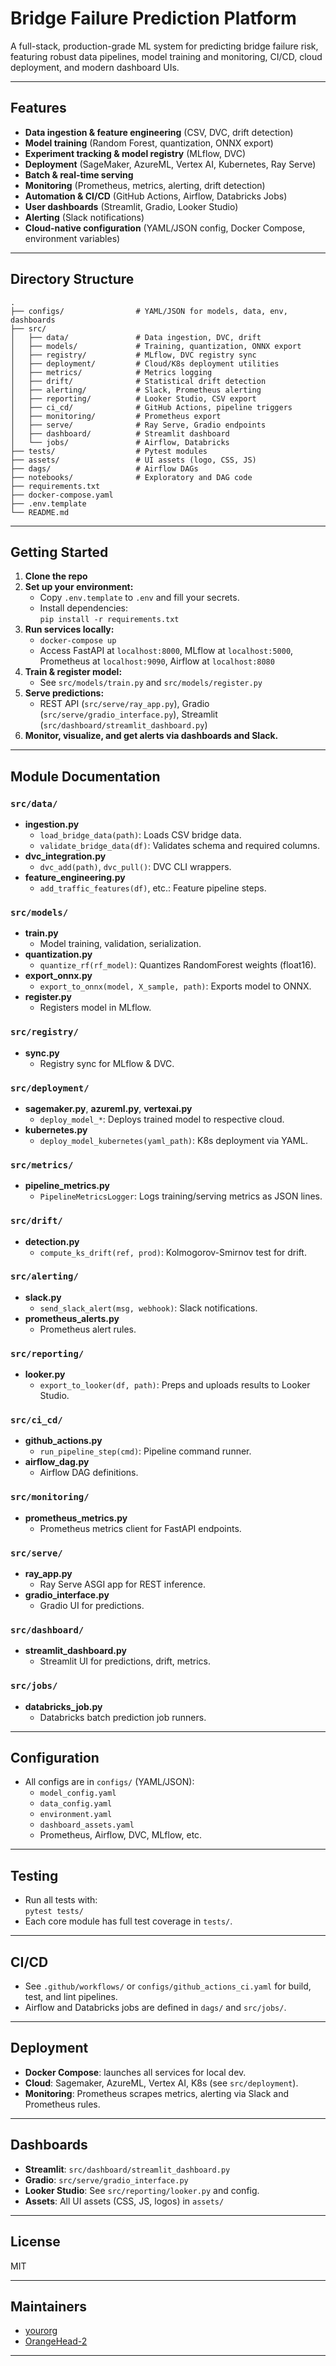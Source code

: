 # Bridge Failure Prediction Platform

A full-stack, production-grade ML system for predicting bridge failure risk, featuring robust data pipelines, model training and monitoring, CI/CD, cloud deployment, and modern dashboard UIs.

---

## Features

- **Data ingestion & feature engineering** (CSV, DVC, drift detection)
- **Model training** (Random Forest, quantization, ONNX export)
- **Experiment tracking & model registry** (MLflow, DVC)
- **Deployment** (SageMaker, AzureML, Vertex AI, Kubernetes, Ray Serve)
- **Batch & real-time serving**
- **Monitoring** (Prometheus, metrics, alerting, drift detection)
- **Automation & CI/CD** (GitHub Actions, Airflow, Databricks Jobs)
- **User dashboards** (Streamlit, Gradio, Looker Studio)
- **Alerting** (Slack notifications)
- **Cloud-native configuration** (YAML/JSON config, Docker Compose, environment variables)

---

## Directory Structure

```
.
├── configs/                # YAML/JSON for models, data, env, dashboards
├── src/
│   ├── data/               # Data ingestion, DVC, drift
│   ├── models/             # Training, quantization, ONNX export
│   ├── registry/           # MLflow, DVC registry sync
│   ├── deployment/         # Cloud/K8s deployment utilities
│   ├── metrics/            # Metrics logging
│   ├── drift/              # Statistical drift detection
│   ├── alerting/           # Slack, Prometheus alerting
│   ├── reporting/          # Looker Studio, CSV export
│   ├── ci_cd/              # GitHub Actions, pipeline triggers
│   ├── monitoring/         # Prometheus export
│   ├── serve/              # Ray Serve, Gradio endpoints
│   ├── dashboard/          # Streamlit dashboard
│   └── jobs/               # Airflow, Databricks
├── tests/                  # Pytest modules
├── assets/                 # UI assets (logo, CSS, JS)
├── dags/                   # Airflow DAGs
├── notebooks/              # Exploratory and DAG code
├── requirements.txt
├── docker-compose.yaml
├── .env.template
└── README.md
```

---

## Getting Started

1. **Clone the repo**
2. **Set up your environment:**
   - Copy `.env.template` to `.env` and fill your secrets.
   - Install dependencies:  
     `pip install -r requirements.txt`
3. **Run services locally:**
   - `docker-compose up`
   - Access FastAPI at `localhost:8000`, MLflow at `localhost:5000`, Prometheus at `localhost:9090`, Airflow at `localhost:8080`
4. **Train & register model:**
   - See `src/models/train.py` and `src/models/register.py`
5. **Serve predictions:**
   - REST API (`src/serve/ray_app.py`), Gradio (`src/serve/gradio_interface.py`), Streamlit (`src/dashboard/streamlit_dashboard.py`)
6. **Monitor, visualize, and get alerts via dashboards and Slack.**

---

## Module Documentation

### `src/data/`

- **ingestion.py**  
  - `load_bridge_data(path)`: Loads CSV bridge data.
  - `validate_bridge_data(df)`: Validates schema and required columns.
- **dvc_integration.py**  
  - `dvc_add(path)`, `dvc_pull()`: DVC CLI wrappers.
- **feature_engineering.py**  
  - `add_traffic_features(df)`, etc.: Feature pipeline steps.

### `src/models/`

- **train.py**  
  - Model training, validation, serialization.
- **quantization.py**  
  - `quantize_rf(rf_model)`: Quantizes RandomForest weights (float16).
- **export_onnx.py**  
  - `export_to_onnx(model, X_sample, path)`: Exports model to ONNX.
- **register.py**  
  - Registers model in MLflow.

### `src/registry/`

- **sync.py**  
  - Registry sync for MLflow & DVC.

### `src/deployment/`

- **sagemaker.py**, **azureml.py**, **vertexai.py**  
  - `deploy_model_*`: Deploys trained model to respective cloud.
- **kubernetes.py**  
  - `deploy_model_kubernetes(yaml_path)`: K8s deployment via YAML.

### `src/metrics/`

- **pipeline_metrics.py**  
  - `PipelineMetricsLogger`: Logs training/serving metrics as JSON lines.

### `src/drift/`

- **detection.py**  
  - `compute_ks_drift(ref, prod)`: Kolmogorov-Smirnov test for drift.

### `src/alerting/`

- **slack.py**  
  - `send_slack_alert(msg, webhook)`: Slack notifications.
- **prometheus_alerts.py**  
  - Prometheus alert rules.

### `src/reporting/`

- **looker.py**  
  - `export_to_looker(df, path)`: Preps and uploads results to Looker Studio.

### `src/ci_cd/`

- **github_actions.py**  
  - `run_pipeline_step(cmd)`: Pipeline command runner.
- **airflow_dag.py**  
  - Airflow DAG definitions.

### `src/monitoring/`

- **prometheus_metrics.py**  
  - Prometheus metrics client for FastAPI endpoints.

### `src/serve/`

- **ray_app.py**  
  - Ray Serve ASGI app for REST inference.
- **gradio_interface.py**  
  - Gradio UI for predictions.

### `src/dashboard/`

- **streamlit_dashboard.py**  
  - Streamlit UI for predictions, drift, metrics.

### `src/jobs/`

- **databricks_job.py**  
  - Databricks batch prediction job runners.

---

## Configuration

- All configs are in `configs/` (YAML/JSON):  
  - `model_config.yaml`
  - `data_config.yaml`
  - `environment.yaml`
  - `dashboard_assets.yaml`
  - Prometheus, Airflow, DVC, MLflow, etc.

---

## Testing

- Run all tests with:  
  `pytest tests/`
- Each core module has full test coverage in `tests/`.

---

## CI/CD

- See `.github/workflows/` or `configs/github_actions_ci.yaml` for build, test, and lint pipelines.
- Airflow and Databricks jobs are defined in `dags/` and `src/jobs/`.

---

## Deployment

- **Docker Compose**: launches all services for local dev.
- **Cloud**: Sagemaker, AzureML, Vertex AI, K8s (see `src/deployment`).
- **Monitoring**: Prometheus scrapes metrics, alerting via Slack and Prometheus rules.

---

## Dashboards

- **Streamlit**: `src/dashboard/streamlit_dashboard.py`
- **Gradio**: `src/serve/gradio_interface.py`
- **Looker Studio**: See `src/reporting/looker.py` and config.
- **Assets**: All UI assets (CSS, JS, logos) in `assets/`

---

## License

MIT

---

## Maintainers

- [yourorg](https://github.com/yourorg)
- [OrangeHead-2](https://github.com/OrangeHead-2)

---